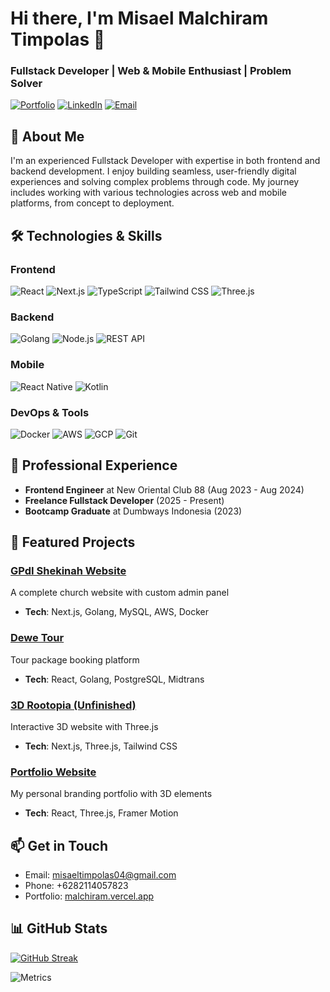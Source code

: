 # Hi there, I'm Misael Malchiram Timpolas 👋

### Fullstack Developer | Web & Mobile Enthusiast | Problem Solver

[![Portfolio](https://img.shields.io/badge/Portfolio-%23000000.svg?style=for-the-badge&logo=vercel&logoColor=white)](https://malchiram.vercel.app)
[![LinkedIn](https://img.shields.io/badge/LinkedIn-0077B5?style=for-the-badge&logo=linkedin&logoColor=white)](https://www.linkedin.com/in/your-profile)
[![Email](https://img.shields.io/badge/Email-D14836?style=for-the-badge&logo=gmail&logoColor=white)](mailto:misaeltimpolas04@gmail.com)

## 🚀 About Me

I'm an experienced Fullstack Developer with expertise in both frontend and backend development. I enjoy building seamless, user-friendly digital experiences and solving complex problems through code. My journey includes working with various technologies across web and mobile platforms, from concept to deployment.

## 🛠️ Technologies & Skills

### Frontend
![React](https://img.shields.io/badge/React-20232A?style=for-the-badge&logo=react&logoColor=61DAFB)
![Next.js](https://img.shields.io/badge/Next.js-000000?style=for-the-badge&logo=nextdotjs&logoColor=white)
![TypeScript](https://img.shields.io/badge/TypeScript-007ACC?style=for-the-badge&logo=typescript&logoColor=white)
![Tailwind CSS](https://img.shields.io/badge/Tailwind_CSS-38B2AC?style=for-the-badge&logo=tailwind-css&logoColor=white)
![Three.js](https://img.shields.io/badge/Three.js-000000?style=for-the-badge&logo=three.js&logoColor=white)

### Backend
![Golang](https://img.shields.io/badge/Go-00ADD8?style=for-the-badge&logo=go&logoColor=white)
![Node.js](https://img.shields.io/badge/Node.js-43853D?style=for-the-badge&logo=node.js&logoColor=white)
![REST API](https://img.shields.io/badge/REST_API-FF6C37?style=for-the-badge&logo=node.js&logoColor=white)

### Mobile
![React Native](https://img.shields.io/badge/React_Native-20232A?style=for-the-badge&logo=react&logoColor=61DAFB)
![Kotlin](https://img.shields.io/badge/Kotlin-0095D5?style=for-the-badge&logo=kotlin&logoColor=white)

### DevOps & Tools
![Docker](https://img.shields.io/badge/Docker-2CA5E0?style=for-the-badge&logo=docker&logoColor=white)
![AWS](https://img.shields.io/badge/AWS-232F3E?style=for-the-badge&logo=amazon-aws&logoColor=white)
![GCP](https://img.shields.io/badge/Google_Cloud-4285F4?style=for-the-badge&logo=google-cloud&logoColor=white)
![Git](https://img.shields.io/badge/Git-F05032?style=for-the-badge&logo=git&logoColor=white)

## 💼 Professional Experience

- **Frontend Engineer** at New Oriental Club 88 (Aug 2023 - Aug 2024)
- **Freelance Fullstack Developer** (2025 - Present)
- **Bootcamp Graduate** at Dumbways Indonesia (2023)

## 🌟 Featured Projects

### [GPdI Shekinah Website](https://www.gpdishekinah.online)
A complete church website with custom admin panel
- **Tech**: Next.js, Golang, MySQL, AWS, Docker

### [Dewe Tour](https://projectstour.vercel.app)
Tour package booking platform
- **Tech**: React, Golang, PostgreSQL, Midtrans

### [3D Rootopia (Unfinished)](https://3d-rootopia.vercel.app)
Interactive 3D website with Three.js
- **Tech**: Next.js, Three.js, Tailwind CSS

### [Portfolio Website](https://malchiram.vercel.app)
My personal branding portfolio with 3D elements
- **Tech**: React, Three.js, Framer Motion

## 📫 Get in Touch
- Email: misaeltimpolas04@gmail.com
- Phone: +6282114057823
- Portfolio: [malchiram.vercel.app](https://malchiram.vercel.app)

## 📊 GitHub Stats
[![GitHub Streak](https://github-readme-streak-stats.herokuapp.com/?user=Malchi0403&theme=radical)](https://git.io/streak-stats)

![Metrics](https://github.com/malchi0403/malchi0403/blob/main/metrics.svg)

